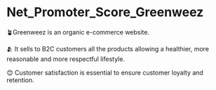 # Net_Promoter_Score_Greenweez

🪴Greenweez is an organic e-commerce website.

🫂 It sells to B2C customers all the products allowing a healthier, more reasonable and more respectful lifestyle.

😊 Customer satisfaction is essential to ensure customer loyalty and retention.
